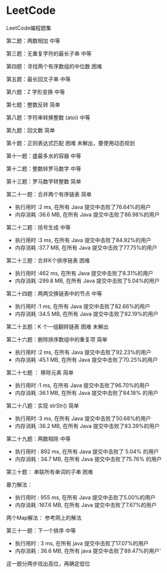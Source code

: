 # LeetCode
LeetCode编程题集


第二题：两数相加    				中等	

第三题：无重复字符的最长子串    	中等	

第四题：寻找两个有序数组的中位数    困难	

第五题：最长回文子串    			中等	

第六题：Z 字形变换    				中等	

第七题：整数反转    				简单	

第八题：字符串转换整数 (atoi)    	中等	

第九题：回文数    					简单	

第十题：正则表达式匹配    			困难	 未解出，要使用动态规划

第十一题：盛最多水的容器   			中等
	
第十二题：整数转罗马数字  		    中等
 		
第十三题：罗马数字转整数   			简单	

第二十一题：合并两个有序链表        简单

 * 执行用时 :2 ms, 在所有 Java 提交中击败了76.64%的用户
 * 内存消耗 :36.6 MB, 在所有 Java 提交中击败了86.98%的用户

第二十二题：括号生成             中等
 * 执行用时 :3 ms, 在所有 Java 提交中击败了84.92%的用户
 * 内存消耗 :37.7 MB, 在所有 Java 提交中击败了77.75%的用户

第二十三题：合并K个排序链表         困难
 * 执行用时 :462 ms, 在所有 Java 提交中击败了8.31%的用户
 * 内存消耗 :299.8 MB, 在所有 Java 提交中击败了5.04%的用户
 
 
第二十四题：两两交换链表中的节点    中等

 * 执行用时 :1 ms, 在所有 Java 提交中击败了82.66%的用户
 * 内存消耗 :34.5 MB, 在所有 Java 提交中击败了82.19%的用户



第二十五题：K 个一组翻转链表        困难  未解出



第二十六题：删除排序数组中的重复项  简单

 * 执行用时 :2 ms, 在所有 Java 提交中击败了92.23%的用户
 * 内存消耗 :45.1 MB, 在所有 Java 提交中击败了70.25%的用户

第二十七题 ： 移除元素  简单

 * 执行用时 :1 ms, 在所有 Java 提交中击败了96.70%的用户
 * 内存消耗 :36.1 MB, 在所有 Java 提交中击败了84.18% 的用户


第二十八题：实现 strStr()           简单
 * 执行用时 :3 ms, 在所有 Java 提交中击败了50.68%的用户
 * 内存消耗 :36.2 MB, 在所有 Java 提交中击败了83.39%的用户

第二十九题：两数相除                中等
 * 执行用时 : 892 ms, 在所有 Java 提交中击败了 5.04% 的用户
 * 内存消耗 : 34.7 MB, 在所有 Java 提交中击败了75.76% 的用户



第三十题： 串联所有单词的子串       困难

暴力解法：
 * 执行用时 : 955 ms, 在所有 Java 提交中击败了5.00%的用户
 * 内存消耗 :167.6 MB, 在所有 Java 提交中击败了7.67%的用户
 
 两个Map解法：
 参考网上的解法
 
 第三十一题：下一个排序        中等
 
 * 执行用时 : 3 ms, 在所有 java 提交中击败了17.07%的用户
 * 内存消耗 : 36.6 MB, 在所有 java 提交中击败了89.47%的用户‘
 
 这一题分两步找出高位，再确定低位
 
